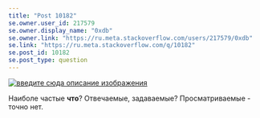 ```yaml
---
title: "Post 10182"
se.owner.user_id: 217579
se.owner.display_name: "0xdb"
se.owner.link: "https://ru.meta.stackoverflow.com/users/217579/0xdb"
se.link: "https://ru.meta.stackoverflow.com/q/10182"
se.post_id: 10182
se.post_type: question
---
```

<p><a href="https://i.stack.imgur.com/VerOw.png" rel="nofollow noreferrer"><img src="https://i.stack.imgur.com/VerOw.png" alt="введите сюда описание изображения"></a></p>

<p>Наиболе частые <strong>что</strong>? Отвечаемые, задаваемые? Просматриваемые - точно нет.</p>
